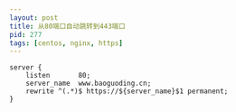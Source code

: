 ```yaml
---
layout: post
title: 从80端口自动跳转到443端口 
pid: 277
tags: [centos, nginx, https]
---
```


    server {
        listen       80;
        server_name  www.baoguoding.cn;
        rewrite ^(.*)$ https://${server_name}$1 permanent;
    }
